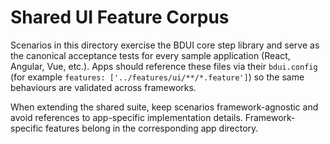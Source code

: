 # Shared UI Feature Corpus

Scenarios in this directory exercise the BDUI core step library and serve as the
canonical acceptance tests for every sample application (React, Angular, Vue,
etc.). Apps should reference these files via their `bdui.config` (for example
`features: ['../features/ui/**/*.feature']`) so the same behaviours are validated
across frameworks.

When extending the shared suite, keep scenarios framework-agnostic and avoid
references to app-specific implementation details. Framework-specific features
belong in the corresponding app directory.
